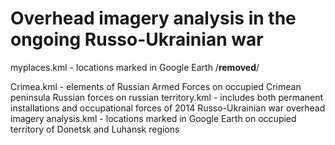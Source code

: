 # Overhead imagery analysis in the ongoing Russo-Ukrainian war

myplaces.kml - locations marked in Google Earth /**removed**/

Crimea.kml - elements of Russian Armed Forces on occupied Crimean peninsula
Russian forces on russian territory.kml - includes both permanent installations and occupational forces of 2014
Russo-Ukrainian war overhead imagery analysis.kml - locations marked in Google Earth on occupied territory of Donetsk and Luhansk regions
